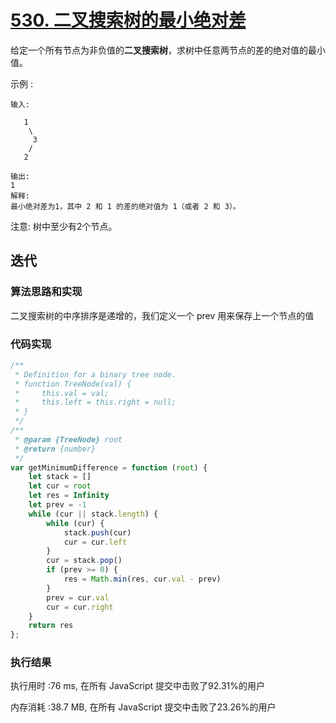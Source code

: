 # [530. 二叉搜索树的最小绝对差](https://leetcode-cn.com/problems/minimum-absolute-difference-in-bst/)

给定一个所有节点为非负值的**二叉搜索树**，求树中任意两节点的差的绝对值的最小值。

示例 :
```
输入:

   1
    \
     3
    /
   2

输出:
1
解释:
最小绝对差为1，其中 2 和 1 的差的绝对值为 1（或者 2 和 3）。
```
注意: 树中至少有2个节点。

## 迭代


### 算法思路和实现

二叉搜索树的中序排序是递增的，我们定义一个 prev 用来保存上一个节点的值

### 代码实现

```js
/**
 * Definition for a binary tree node.
 * function TreeNode(val) {
 *     this.val = val;
 *     this.left = this.right = null;
 * }
 */
/**
 * @param {TreeNode} root
 * @return {number}
 */
var getMinimumDifference = function (root) {
    let stack = []
    let cur = root
    let res = Infinity
    let prev = -1 
    while (cur || stack.length) {
        while (cur) {
            stack.push(cur)
            cur = cur.left
        }
        cur = stack.pop()
        if (prev >= 0) {
            res = Math.min(res, cur.val - prev)
        }
        prev = cur.val
        cur = cur.right
    }
    return res
};
```

### 执行结果

执行用时 :76 ms, 在所有 JavaScript 提交中击败了92.31%的用户

内存消耗 :38.7 MB, 在所有 JavaScript 提交中击败了23.26%的用户